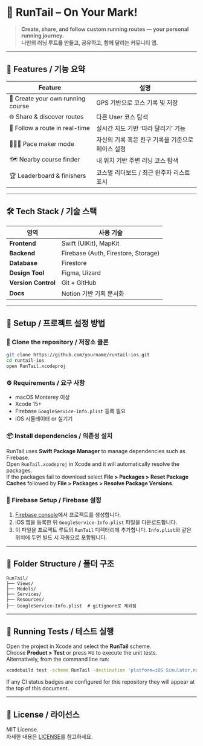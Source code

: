 # 🐾 RunTail – On Your Mark!

> **Create, share, and follow custom running routes — your personal running journey.**  
> **나만의 러닝 루트를 만들고, 공유하고, 함께 달리는 커뮤니티 앱.**

---

## 📱 Features / 기능 요약

| Feature | 설명 |
|--------|------|
| 🏃 Create your own running course | GPS 기반으로 코스 기록 및 저장 |
| 🌐 Share & discover routes | 다른 User 코스 탐색 |
| 📍 Follow a route in real-time | 실시간 지도 기반 ‘따라 달리기’ 기능 |
| 🧑‍🤝‍🧑 Pace maker mode | 자신의 기록 혹은 친구 기록을 기준으로 페이스 설정 |
| 🗺️ Nearby course finder | 내 위치 기반 주변 러닝 코스 탐색 |
| 🏆 Leaderboard & finishers | 코스별 리더보드 / 최근 완주자 리스트 표시 |

---

## 🛠️ Tech Stack / 기술 스택

| 영역 | 사용 기술 |
|------|-----------|
| **Frontend** | Swift (UIKit), MapKit |
| **Backend** | Firebase (Auth, Firestore, Storage) |
| **Database** | Firestore |
| **Design Tool** | Figma, Uizard |
| **Version Control** | Git + GitHub |
| **Docs** | Notion 기반 기획 문서화 |

---

## 🧭 Setup / 프로젝트 설정 방법

### 🔗 Clone the repository / 저장소 클론
```bash
git clone https://github.com/yourname/runtail-ios.git
cd runtail-ios
open RunTail.xcodeproj
```

### ⚙️ Requirements / 요구 사항

- macOS Monterey 이상
- Xcode 15+
- Firebase `GoogleService-Info.plist` 등록 필요
- iOS 시뮬레이터 or 실기기

### 📦 Install dependencies / 의존성 설치

RunTail uses **Swift Package Manager** to manage dependencies such as Firebase.\
Open `RunTail.xcodeproj` in Xcode and it will automatically resolve the packages.\
If the packages fail to download select **File > Packages > Reset Package Caches**
followed by **File > Packages > Resolve Package Versions**.

### 🔐 Firebase Setup / Firebase 설정

1. [Firebase console](https://console.firebase.google.com/)에서 프로젝트를 생성합니다.
2. iOS 앱을 등록한 뒤 `GoogleService-Info.plist` 파일을 다운로드합니다.
3. 이 파일을 프로젝트 루트의 `RunTail` 디렉터리에 추가합니다. `Info.plist`와
   같은 위치에 두면 빌드 시 자동으로 포함됩니다.

---

## 📁 Folder Structure / 폴더 구조

```
RunTail/
├── Views/
├── Models/
├── Services/
├── Resources/
├── GoogleService-Info.plist  # gitignore로 제외됨
```

---

## 🧪 Running Tests / 테스트 실행

Open the project in Xcode and select the **RunTail** scheme.\
Choose **Product > Test** or press <kbd>⌘U</kbd> to execute the unit tests.\
Alternatively, from the command line run:

```bash
xcodebuild test -scheme RunTail -destination 'platform=iOS Simulator,name=iPhone 15'
```

If any CI status badges are configured for this repository they will appear at the top of this document.

---

## 📄 License / 라이선스

MIT License.  
자세한 내용은 [LICENSE](./LICENSE)를 참고하세요.
